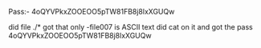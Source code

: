 
Pass:- 4oQYVPkxZOOEOO5pTW81FB8j8lxXGUQw

did 
file ./*
got that only -file007 is ASCII text did cat on it
and got the pass
4oQYVPkxZOOEOO5pTW81FB8j8lxXGUQw
